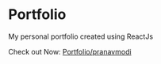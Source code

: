 # Portfolio

My personal portfolio created using ReactJs

Check out Now: [Portfolio/pranavmodi](https://pranavmodi999.github.io/Portfolio/)

